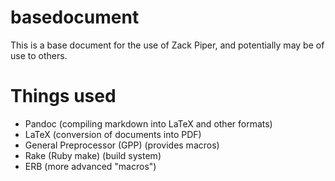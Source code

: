 basedocument
============


This is a base document for the use of Zack Piper, and potentially may be of use to others.

# Things used

- Pandoc (compiling markdown into LaTeX and other formats)
- LaTeX (conversion of documents into PDF)
- General Preprocessor (GPP) (provides macros)
- Rake (Ruby make) (build system)
- ERB (more advanced "macros")

